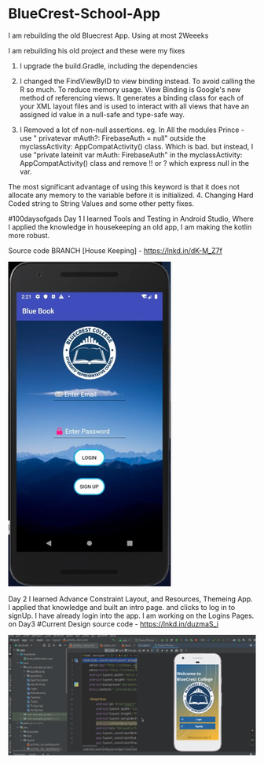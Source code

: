 # BlueCrest-School-App

I am rebuilding the old Bluecrest App. 
Using at most 2Weeeks

I am rebuilding his old project and these were my fixes
1. I upgrade the build.Gradle, including the dependencies

2. I changed the FindViewByID to view binding instead. To avoid calling the R so much. To reduce memory usage.
View Binding is Google's new method of referencing views. It generates a binding class for each of your XML layout files and is used to interact with all views that have an assigned id value in a null-safe and type-safe way.

3. I Removed a lot of non-null assertions. eg. In All the modules Prince - use " privatevar mAuth?: FirebaseAuth = null" outside the myclassActivity: AppCompatActivity() class. Which is bad. but instead, I use
"private lateinit var mAuth: FirebaseAuth" in the myclassActivity: AppCompatActivity() class and remove !! or ? which express null in the var.

The most significant advantage of using this keyword is that it does not allocate any memory to the variable before it is initialized.
4. Changing Hard Coded string to String Values and some other petty fixes.

#100daysofgads Day 1
I learned Tools and Testing in Android Studio, Where I applied the knowledge in housekeeping an old app, I am making the kotlin more robust.

Source code BRANCH [House Keeping] - https://lnkd.in/dK-M_Z7f

![](https://github.com/BraKoose/BlueCrest-School-App/blob/master/bluecrest%20.jpg)

Day 2
I learned Advance Constraint Layout, and Resources, Themeing App. I applied that knowledge and built an intro page. and clicks to log in to signUp. I have already login into the app.
I am working on the Logins Pages. on Day3
#Current Design 
source code - https://lnkd.in/duzmaS_i

![](https://github.com/BraKoose/BlueCrest-School-App/blob/master/bluecretNew.png)


